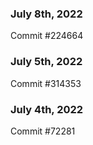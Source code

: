 ### July 8th, 2022

Commit #224664

### July 5th, 2022

Commit #314353


### July 4th, 2022

Commit #72281
